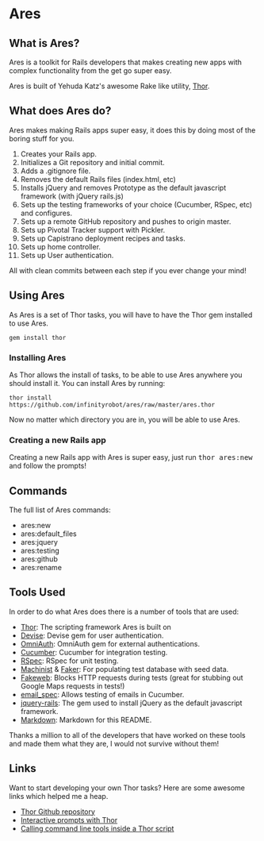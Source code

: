 # Ares

## What is Ares?

Ares is a toolkit for Rails developers that makes creating new apps with complex functionality from the get go super easy.

Ares is built of Yehuda Katz's awesome Rake like utility, [Thor](http://github.com/wycats/thor).

## What does Ares do?

Ares makes making Rails apps super easy, it does this by doing most of the boring stuff for you.

1. Creates your Rails app.
2. Initializes a Git repository and initial commit.
3. Adds a .gitignore file.
4. Removes the default Rails files (index.html, etc)
5. Installs jQuery and removes Prototype as the default javascript framework (with jQuery rails.js)
6. Sets up the testing frameworks of your choice (Cucumber, RSpec, etc) and configures.
7. Sets up a remote GitHub repository and pushes to origin master.
8. Sets up Pivotal Tracker support with Pickler.
9. Sets up Capistrano deployment recipes and tasks.
10. Sets up home controller.
11. Sets up User authentication.

All with clean commits between each step if you ever change your mind!

## Using Ares

As Ares is a set of Thor tasks, you will have to have the Thor gem installed to use Ares.
  
    gem install thor

### Installing Ares

As Thor allows the install of tasks, to be able to use Ares anywhere you should install it. You can install Ares by running:

    thor install https://github.com/infinityrobot/ares/raw/master/ares.thor

Now no matter which directory you are in, you will be able to use Ares.

### Creating a new Rails app

Creating a new Rails app with Ares is super easy, just run <tt> thor ares:new </tt> and follow the prompts!

## Commands

The full list of Ares commands:

* ares:new
* ares:default_files
* ares:jquery
* ares:testing
* ares:github
* ares:rename

## Tools Used

In order to do what Ares does there is a number of tools that are used:

* [Thor](http://github.com/wycats/thor): The scripting framework Ares is built on
* [Devise](http://github.com/plataformatec/devise): Devise gem for user authentication.
* [OmniAuth](http://github.com/intridea/omniauth): OmniAuth gem for external authentications.
* [Cucumber](http://github.com/aslakhellesoy/cucumber-rails): Cucumber for integration testing.
* [RSpec](http://github.com/rspec/rspec-rails): RSpec for unit testing.
* [Machinist](http://github.com/notahat/machinist) & [Faker](http://faker.rubyforge.org/): For populating test database with seed data.
* [Fakeweb](http://github.com/chrisk/fakeweb): Blocks HTTP requests during tests (great for stubbing out Google Maps requests in tests!)
* [email_spec](http://github.com/bmabey/email-spec): Allows testing of emails in Cucumber.
* [jquery-rails](http://github.com/indirect/jquery-rails): The gem used to install jQuery as the default javascript framework.
* [Markdown](http://daringfireball.net/projects/markdown/): Markdown for this README.

Thanks a million to all of the developers that have worked on these tools and made them what they are, I would not survive without them!

## Links

Want to start developing your own Thor tasks? Here are some awesome links which helped me a heap.

* [Thor Github repository](http://github.com/wycats/thor)
* [Interactive prompts with Thor](http://stackoverflow.com/questions/4604905/interactive-prompt-with-thor)
* [Calling command line tools inside a Thor script](http://stackoverflow.com/questions/4801920/is-it-possible-to-call-git-or-other-command-line-tools-from-inside-a-thor-script)
